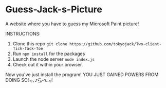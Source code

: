 # Guess-Jack-s-Picture
A website where you have to guess my Microsoft Paint picture! 

INSTRUCTIONS:

1. Clone this repo ```git clone https://github.com/tokyojack/Two-client-Tick-Tack-Toe```
2. Run ```npm install``` for the packages
3. Launch the node server ```node index.js```
4. Check out it within your browser.

Now you've just install the program! YOU JUST GAINED POWERS FROM DOING SO! ```ლ,ᔑ•ﺪ͟͠•ᔐ.ლ```!
